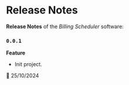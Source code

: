 # Release Notes

**Release Notes** of the *Billing Scheduler* software:

### <code>0.0.1</code>
**Feature**
* Init project.


:calendar: 25/10/2024